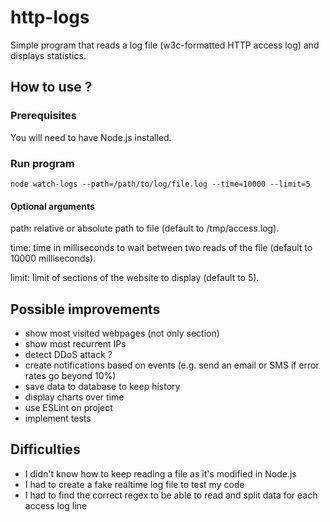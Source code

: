 # http-logs
 Simple program that reads a log file (w3c-formatted HTTP access log) and displays statistics.

## How to use ?
### Prerequisites
You will need to have Node.js installed.

### Run program
    node watch-logs --path=/path/to/log/file.log --time=10000 --limit=5

#### Optional arguments
path: relative or absolute path to file (default to /tmp/access.log).

time: time in milliseconds to wait between two reads of the file (default to 10000 milliseconds).

limit: limit of sections of the website to display (default to 5).

## Possible improvements
- show most visited webpages (not only section)
- show most recurrent IPs
- detect DDoS attack ?
- create notifications based on events (e.g. send an email or SMS if error rates go beyond 10%)
- save data to database to keep history
- display charts over time
- use ESLint on project
- implement tests

## Difficulties
- I didn't know how to keep reading a file as it's modified in Node.js
- I had to create a fake realtime log file to test my code
- I had to find the correct regex to be able to read and split data for each access log line
